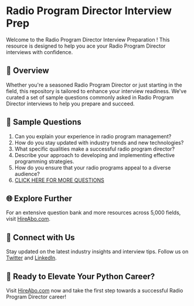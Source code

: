 # Radio Program Director Interview Prep

Welcome to the Radio Program Director Interview Preparation ! This resource is designed to help you ace your Radio Program Director interviews with confidence.

## 🚀 Overview

Whether you're a seasoned Radio Program Director or just starting in the field, this repository is tailored to enhance your interview readiness. We've curated a set of sample questions commonly asked in Radio Program Director interviews to help you prepare and succeed.

## 📝 Sample Questions

1. Can you explain your experience in radio program management?
2. How do you stay updated with industry trends and new technologies?
3. What specific qualities make a successful radio program director?
4. Describe your approach to developing and implementing effective programming strategies.
5. How do you ensure that your radio programs appeal to a diverse audience?
6. [CLICK HERE FOR MORE QUESTIONS](https://hireabo.com/job/8_2_18/Radio%20Program%20Director)

## 🌐 Explore Further

For an extensive question bank and more resources across 5,000 fields, visit [HireAbo.com](https://www.hireabo.com).

## 📱 Connect with Us

Stay updated on the latest industry insights and interview tips. Follow us on [Twitter](https://twitter.com/hireabo) and [LinkedIn](https://www.linkedin.com/in/hire-abo-3609972a8/).

## 🚀 Ready to Elevate Your Python Career?

Visit [HireAbo.com](https://www.hireabo.com) now and take the first step towards a successful Radio Program Director career!